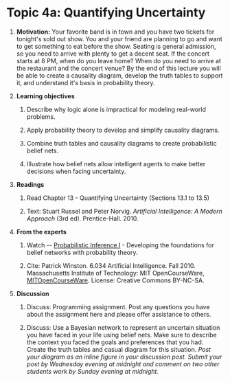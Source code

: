 # Topic 4a: Quantifying Uncertainty

1. **Motivation:** Your favorite band is in town and you have two tickets for tonight's sold out show.  You and your friend are planning to go and want to get something to eat before the show.  Seating is general admission, so you need to arrive with plenty to get a decent seat.  If the concert starts at 8 PM, when do you leave home?  When do you need to arrive at the restaurant and the concert venue?  By the end of this lecture you will be able to create a causality diagram, develop the truth tables to support it, and understand it's basis in probability theory.

1. **Learning objectives**

    1. Describe why logic alone is impractical for modeling real-world problems.

    1. Apply probability theory to develop and simplify causality diagrams.

    1. Combine truth tables and causality diagrams to create probabilistic belief nets.

    1. Illustrate how belief nets allow intelligent agents to make better decisions when facing uncertainty.

1. **Readings**

    1. Read Chapter 13 - Quantifying Uncertainty (Sections 13.1 to 13.5)

    1. Text: Stuart Russel and Peter Norvig. _Artificial Intelligence: A Modern Approach_ (3rd ed). Prentice-Hall. 2010.

1. **From the experts**

    1. Watch -- [Probabilistic Inference I](https://youtu.be/A6Ud6oUCRak) - Developing the foundations for belief networks with probability theory.

    1. Cite: Patrick Winston. 6.034 Artificial Intelligence. Fall 2010. Massachusetts Institute of Technology: MIT OpenCourseWare, [MITOpenCourseWare](https://ocw.mit.edu). License: Creative Commons BY-NC-SA.

1. **Discussion**

    1. Discuss:  Programming assignment. Post any questions you have about the assignment here and please offer assistance to others.

    1. Discuss: Use a Bayesian network to represent an uncertain situation you have faced in your life using belief nets.  Make sure to describe the context you faced the goals and preferences that you had.  Create the truth tables and casual diagram for this situation.  _Post your diagram as an inline figure in your discussion post.  Submit your post by Wednesday evening at midnight and comment on two other students work by Sunday evening at midnight._
